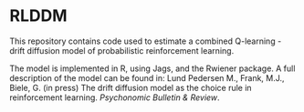 # RLDDM
This repository contains code used to estimate a combined Q-learning - drift diffusion model of probabilistic reinforcement learning.

The model is implemented in R, using Jags, and the Rwiener package. A full description of the model can be found in: 
Lund Pedersen M., Frank, M.J., Biele, G. (in press) The drift diffusion model as the choice rule in reinforcement learning. *Psychonomic Bulletin & Review*.
